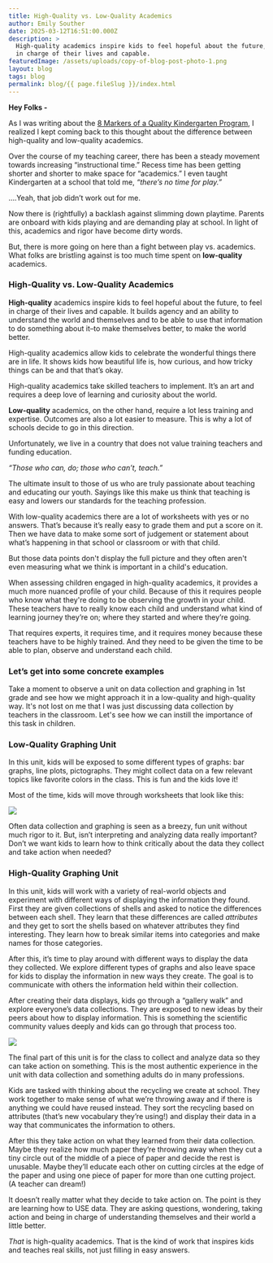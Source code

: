 ```yaml
---
title: High-Quality vs. Low-Quality Academics
author: Emily Souther
date: 2025-03-12T16:51:00.000Z
description: >
  High-quality academics inspire kids to feel hopeful about the future, to feel
  in charge of their lives and capable. 
featuredImage: /assets/uploads/copy-of-blog-post-photo-1.png
layout: blog
tags: blog
permalink: blog/{{ page.fileSlug }}/index.html
---
```

**Hey Folks -** 

As I was writing about the [8 Markers of a Quality Kindergarten Program](https://osoberry.school/blog/2025-03-01_new_blog/), I realized I kept coming back to this thought about the difference between high-quality and low-quality academics. 

Over the course of my teaching career, there has been a steady movement towards increasing “instructional time.” Recess time has been getting shorter and shorter to make space for “academics.” I even taught Kindergarten at a school that told me, *“there’s no time for play.”* 

….Yeah, that job didn’t work out for me. 

Now there is (rightfully) a backlash against slimming down playtime. Parents are onboard with kids playing and are demanding play at school. In light of this, academics and rigor have become dirty words.

But, there is more going on here than a fight between play vs. academics. What folks are bristling against is too much time spent on **low-quality** academics.   

### **High-Quality vs. Low-Quality Academics** 

**High-quality** academics inspire kids to feel hopeful about the future, to feel in charge of their lives and capable. It builds agency and an ability to understand the world and themselves and to be able to use that information to do something about it–to make themselves better, to make the world better. 

High-quality academics allow kids to celebrate the wonderful things there are in life. It shows kids how beautiful life is, how curious, and how tricky things can be and that that’s okay. 

High-quality academics take skilled teachers to implement. It’s an art and requires a deep love of learning and curiosity about the world. 

**Low-quality** academics, on the other hand, require a lot less training and expertise. Outcomes are also a lot easier to measure. This is why a lot of schools decide to go in this direction. 

Unfortunately, we live in a country that does not value training teachers and funding education. 

*“Those who can, do; those who can’t, teach.”*

The ultimate insult to those of us who are truly passionate about teaching and educating our youth. Sayings like this make us think that teaching is easy and lowers our standards for the teaching profession. 

With low-quality academics there are a lot of worksheets with yes or no answers. That’s because it’s really easy to grade them and put a score on it. Then we have data to make some sort of judgement or statement about what’s happening in that school or classroom or with that child. 

But those data points don't display the full picture and they often aren't even measuring what we think is important in a child's education. 

When assessing children engaged in high-quality academics, it provides a much more nuanced profile of your child. Because of this it requires people who know what they're doing to be observing the growth in your child. These teachers have to really know each child and understand what kind of learning journey they’re on; where they started and where they’re going. 

That requires experts, it requires time, and it requires money because these teachers have to be highly trained. And they need to be given the time to be able to plan, observe and understand each child.

### **Let’s get into some concrete examples**

Take a moment to observe a unit on data collection and graphing in 1st grade and see how we might approach it in a low-quality and high-quality way. It's not lost on me that I was just discussing data collection by teachers in the classroom. Let's see how we can instill the importance of this task in children. 

### **Low-Quality Graphing Unit** 

In this unit, kids will be exposed to some different types of graphs: bar graphs, line plots, pictographs. They might collect data on a few relevant topics like favorite colors in the class. This is fun and the kids love it! 

Most of the time, kids will move through worksheets that look like this: 

![](/assets/uploads/graphworksheet.jpg)

Often data collection and graphing is seen as a breezy, fun unit without much rigor to it. But, isn’t interpreting and analyzing data really important? Don’t we want kids to learn how to think critically about the data they collect and take action when needed? 

### **High-Quality Graphing Unit** 

In this unit, kids will work with a variety of real-world objects and experiment with different ways of displaying the information they found. First they are given collections of shells and asked to notice the differences between each shell. They learn that these differences are called *attributes* and they get to sort the shells based on whatever attributes they find interesting. They learn how to break similar items into categories and make names for those categories. 

After this, it’s time to play around with different ways to display the data they collected. We explore different types of graphs and also leave space for kids to display the information in new ways they create. The goal is to communicate with others the information held within their collection. 

After creating their data displays, kids go through a “gallery walk” and explore everyone’s data collections. They are exposed to new ideas by their peers about how to display information. This is something the scientific community values deeply and kids can go through that process too.

![](/assets/uploads/copy-of-photobanner-2-.png)

The final part of this unit is for the class to collect and analyze data so they can take action on something. This is the most authentic experience in the unit with data collection and something adults do in many professions. 

Kids are tasked with thinking about the recycling we create at school. They work together to make sense of what we’re throwing away and if there is anything we could have reused instead. They sort the recycling based on attributes (that’s new vocabulary they’re using!) and display their data in a way that communicates the information to others. 

After this they take action on what they learned from their data collection. Maybe they realize how much paper they’re throwing away when they cut a tiny circle out of the middle of a piece of paper and decide the rest is unusable. Maybe they’ll educate each other on cutting circles at the edge of the paper and using one piece of paper for more than one cutting project. (A teacher can dream!) 

It doesn’t really matter what they decide to take action on. The point is they are learning how to USE data. They are asking questions, wondering, taking action and being in charge of understanding themselves and their world a little better. 

*That* is high-quality academics. That is the kind of work that inspires kids and teaches real skills, not just filling in easy answers.
